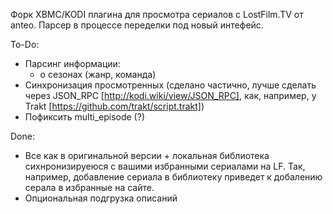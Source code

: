 
Форк XBMC/KODI плагина для просмотра сериалов с LostFilm.TV от anteo.
Парсер в процессе переделки под новый интефейс.

To-Do:
- Парсинг информации:
    - о сезонах (жанр, команда)
- Синхронизация просмотренных (сделано частично, лучше сделать через JSON_RPC [http://kodi.wiki/view/JSON_RPC], как, например, у Trakt [https://github.com/trakt/script.trakt])
- Пофиксить multi_episode (?)

Done:
- Все как в оригинальной версии + локальная библиотека сихнронизируеюся с вашими избранными сериалами на LF. Так, например, добавление сериала в библиотеку приведет к добалению серала в избранные на сайте.
- Опциональная подгрузка описаний